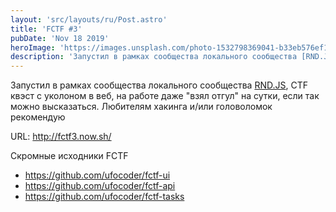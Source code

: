```yaml
---
layout: 'src/layouts/ru/Post.astro'
title: 'FCTF #3'
pubDate: 'Nov 18 2019'
heroImage: 'https://images.unsplash.com/photo-1532798369041-b33eb576ef16?ixlib=rb-4.0.3&ixid=MnwxMjA3fDB8MHxwaG90by1wYWdlfHx8fGVufDB8fHx8&auto=format&fit=crop&w=930&q=80'
description: 'Запустил в рамках сообщества локального сообщества [RND.JS](https://vk.com/rndjs), CTF квэст с уколоном в веб, на работе даже взял отгул  на сутки, если так можно высказаться. Любителям хакинга и/или головоломок рекомендую'
---
```


Запустил в рамках сообщества локального сообщества [RND.JS](https://vk.com/rndjs), CTF квэст с уколоном в веб, на работе даже "взял отгул" на сутки, если так можно высказаться. Любителям хакинга и/или головоломок рекомендую

URL: http://fctf3.now.sh/

Скромные исходники FCTF

- https://github.com/ufocoder/fctf-ui
- https://github.com/ufocoder/fctf-api
- https://github.com/ufocoder/fctf-tasks
